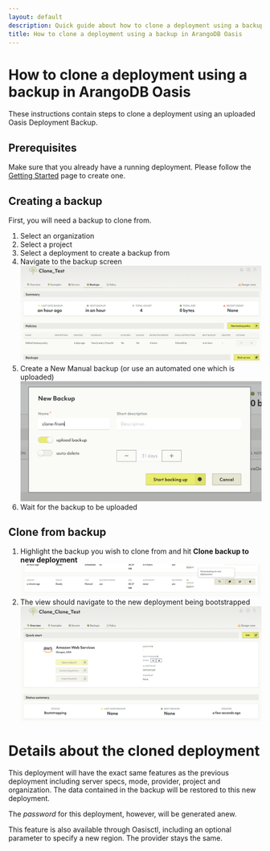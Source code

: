 ```yaml
---
layout: default
description: Quick guide about how to clone a deployment using a backup in ArangoDB Oasis.
title: How to clone a deployment using a backup in ArangoDB Oasis
---
```

# How to clone a deployment using a backup in ArangoDB Oasis

These instructions contain steps to clone a deployment using an uploaded Oasis Deployment Backup.

## Prerequisites

Make sure that you already have a running deployment. Please follow the [Getting Started](getting-started.md) page to create one.

## Creating a backup

First, you will need a backup to clone from.

1. Select an organization
1. Select a project
1. Select a deployment to create a backup from
1. Navigate to the backup screen
![Oasis Backup Deployment](../images/oasis-backup-deployment.png)
1. Create a New Manual backup (or use an automated one which is uploaded)
![Oasis Create Uploaded Backup](../images/oasis-create-uploaded-backup.png)
1. Wait for the backup to be uploaded

## Clone from backup

1. Highlight the backup you wish to clone from and hit **Clone backup to new deployment**
![Oasis Clone Deployment From Backup](../images/oasis-clone-deployment-from-backup.png)
1. The view should navigate to the new deployment being bootstrapped
![Oasis Cloned Deployment](../images/oasis-cloned-deployment.png)

# Details about the cloned deployment

This deployment will have the exact same features as the previous deployment
including server specs, mode, provider, project and organization. The data
contained in the backup will be restored to this new deployment.

The *password* for this deployment, however, will be generated anew.

This feature is also available through Oasisctl, including an optional parameter to specify a new region. The provider stays the same.
